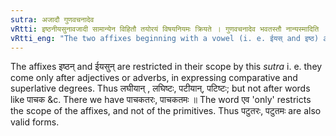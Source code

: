 ```yaml
---
sutra: अजादौ गुणवचनादेव
vRtti: इष्ठनीयसुनावजादी सामान्येन विहितौ तयोरयं विषयनियमः क्रियते । गुणवचनादेव भवतस्तौ नान्यस्मादिति ॥
vRtti_eng: "The two affixes beginning with a vowel (i. e. ईयस् and इष्ठ) are added only after words denoting attributes."
---
```

The affixes इष्ठन् and ईयसुन् are restricted in their scope by this _sutra_ i. e. they come only after adjectives or adverbs, in expressing comparative and superlative degrees. Thus लघीयान् , लघिष्टः, पटीयान्, पटिष्टः; but not after words like पाचक &c. There we have पाचकतरः, पाचकतमः ॥ The word एव 'only' restricts the scope of the affixes, and not of the primitives. Thus पटुतरः, पटुतमः are also valid forms.
